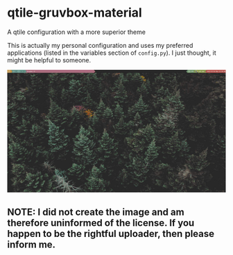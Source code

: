 # qtile-gruvbox-material
A qtile configuration with a more superior theme

This is actually my personal configuration and uses my preferred applications (listed in the variables section of `config.py`).
I just thought, it might be helpful to someone.

![hehe](material.jpg)

## NOTE: I did not create the image and am therefore uninformed of the license. If you happen to be the rightful uploader, then please inform me.
